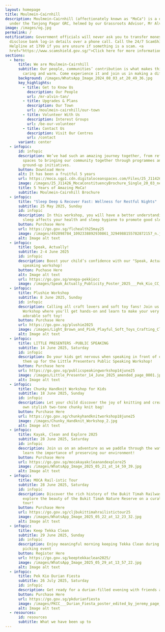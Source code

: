 ```yaml
---
layout: homepage
title: Moulmein-Cairnhill
description: Moulmein-Cairnhill (affectionately known as "MoCa") is a division
  under the Tanjong Pagar GRC, helmed by our Grassroots Advisor, Mr Alvin Tan.
image: /images/og.jpg
permalink: /
notification: Government officials will never ask you to transfer money or
  disclose bank log-in details over a phone call. Call the 24/7 ScamShield
  Helpline at 1799 if you are unsure if something is a scam. <a
  href="https://www.scamshield.gov.sg/">Click here for more information</a>
sections:
  - hero:
      title: We are Moulmein-Cairnhill
      subtitle: Our people, communities’ contribution is what makes this town special,
        caring and warm. Come experience it and join us in making a difference.
      background: /images/WhatsApp_Image_2024_08_03_at_20_49_36.jpg
      key_highlights:
        - title: Get to Know Us
          description: Our People
          url: /mr-alvin-tan/
        - title: Upgrades & Plans
          description: Our Town
          url: /moulmein-cairnhill/our-town
        - title: Volunteer With Us
          description: Interest Groups
          url: /be-our-volunteer
        - title: Contact Us
          description: Visit Our Centres
          url: /contact
      variant: center
  - infopic:
      id: infopic
      description: We’ve had such an amazing journey together, from refreshing our
        spaces to bringing our community together through programmes and
        ground-up initiatives.
      button: Download Here
      alt: It has been a fruitful 5 years
      url: https://moca.sgp1.cdn.digitaloceanspaces.com/Files/25_J11426_MocaConstituencyBrochure_Single_20_03.pdf
      image: /images/25_J11426_MocaConstituencyBrochure_Single_20_03_new.jpg
      title: 5 Years of Amazing MoCa!
      subtitle: Moulmein-Cairnhill Brochure
  - infopic:
      title: "Sleep Deep & Recover Fast: Wellness for Restful Nights"
      subtitle: 25 May 2025, Sunday
      id: infopic
      description: In this workshop, you will have a better understanding of how poor
        sleep affects your health and sleep hygiene to promote good sleep
      button: Purchase Here
      url: https://go.gov.sg/flchealth25may25
      image: /images/492098784_1092338892930861_3294988155782872157_n.jpg
      alt: Image alt text
  - infopic:
      title: Speak, Actually!
      subtitle: 2-4 June 2025
      id: infopic
      description: Boost your child’s confidence with our "Speak, Actually" public
        speaking workshop!
      button: Puchase Here
      alt: Image alt text
      url: https://go.gov.sg/onepa-pekkiocc
      image: /images/Speak_Actually_Publicity_Poster_2025___Pek_Kio_CC___A4_V1.png
  - infopic:
      title: Plushie Workshop
      subtitle: 8 June 2025, Sunday
      id: infopic
      description: Calling all craft lovers and soft toy fans! Join us for a Plushie
        Workshop where you'll get hands-on and learn to make your very own
        adorable soft toy!
      button: Purchase Here
      url: https://go.gov.sg/plushie2025
      image: /images/Light_Brown_and_Pink_Playful_Soft_Toys_Crafting_Class_Instagram_Story__A4___2_.png
      alt: Image alt text
  - infopic:
      title: LITTLE PRESENTERS -PUBLIC SPEAKING
      subtitle: 14 June 2025, Saturday
      id: infopic
      description: Do your kids get nervous when speaking in front of others? Sign
        them up for the Little Presenters Public Speaking Workshop!
      button: Purchase here
      url: https://go.gov.sg/publicspeakingworkshop14june25
      image: /images/Little_Presenter_14_June_2025_amended_page_0001.jpg
      alt: Image alt text
  - infopic:
      title: Chunky Handknit Workshop for Kids
      subtitle: 18 June 2025, Sunday
      id: infopic
      description: Let your child discover the joy of knitting and create their very
        own stylish two-tone chunky knit bag!
      button: Purchase Here
      url: https://go.gov.sg/chunkyhandknitworkshop18june25
      image: /images/Chunky_Handknit_Workshop_2.jpg
      alt: Image alt text
  - infopic:
      title: Kayak, Clean and Explore 2025
      subtitle: 28 June 2025, Saturday
      id: infopic
      description: Join us on an adventure as we paddle through the waterways and
        learn the importance of preserving our environment!
      button: Purchase Here
      url: https://go.gov.sg/mocakayakcleanandexplore25
      image: /images/WhatsApp_Image_2025_05_21_at_14_59_39.jpg
      alt: Image alt text
  - infopic:
      title: MOCA Rail-istic Tour
      subtitle: 28 June 2025, Saturday
      id: infopic
      description: Discover the rich history of the Bukit Timah Railway Station and
        explore the beauty of the Bukit Timah Nature Reserve on a curated guided
        tour!
      button: Purchase Here
      url: https://go.gov.sg/cljbukittimahrailistictour25
      image: /images/WhatsApp_Image_2025_05_22_at_12_23_32.jpg
      alt: Image alt text
  - infopic:
      title: Keep Tekka Clean
      subtitle: 29 June 2025, Sunday
      id: infopic
      description: Enjoy meaningful morning keeping Tekka Clean during our litter
        picking event
      button: Register Here
      url: https://go.gov.sg/keeptekkaclean2025/
      image: /images/WhatsApp_Image_2025_05_29_at_13_57_22.jpg
      alt: Image alt text
  - infopic:
      title: Pek Kio Durian Fiesta
      subtitle: 26 July 2025, Saturday
      id: infopic
      description: Get ready for a durian-filled evening with friends and neighbors!
      button: Purchase Here
      url: https://go.gov.sg/pkdurianfiesta
      image: /images/PKCC___Durian_Fiesta_poster_edited_by_jeremy_page_0001.jpg
      alt: Image alt text
  - resources:
      id: resources
      subtitle: What we have been up to
---
```

